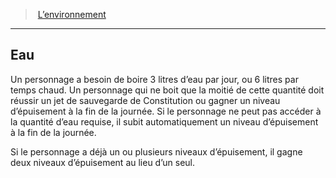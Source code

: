 ﻿---
!GenericItem
Id: environment_hd.md#eau
ParentLink: environment_hd.md#l’environnement
Name: Eau
ParentName: L’environnement
NameLevel: 2
Attributes:
  Name: Eau
  Markdown: >+
    ## <!--Name-->Eau<!--/Name-->


    Un personnage a besoin de boire 3 litres d’eau par jour, ou 6 litres par temps chaud. Un personnage qui ne boit que la moitié de cette quantité doit réussir un jet de sauvegarde de Constitution ou gagner un niveau d’épuisement à la fin de la journée. Si le personnage ne peut pas accéder à la quantité d’eau requise, il subit automatiquement un niveau d’épuisement à la fin de la journée.


    Si le personnage a déjà un ou plusieurs niveaux d’épuisement, il gagne deux niveaux d’épuisement au lieu d’un seul.

AttributesDictionary: >+
  Name: Eau

  Markdown: >+

    ## <!--Name-->Eau<!--/Name-->





    Un personnage a besoin de boire 3 litres d’eau par jour, ou 6 litres par temps chaud. Un personnage qui ne boit que la moitié de cette quantité doit réussir un jet de sauvegarde de Constitution ou gagner un niveau d’épuisement à la fin de la journée. Si le personnage ne peut pas accéder à la quantité d’eau requise, il subit automatiquement un niveau d’épuisement à la fin de la journée.





    Si le personnage a déjà un ou plusieurs niveaux d’épuisement, il gagne deux niveaux d’épuisement au lieu d’un seul.



---
> [L’environnement](hd_environment.md)

---

## Eau

Un personnage a besoin de boire 3 litres d’eau par jour, ou 6 litres par temps chaud. Un personnage qui ne boit que la moitié de cette quantité doit réussir un jet de sauvegarde de Constitution ou gagner un niveau d’épuisement à la fin de la journée. Si le personnage ne peut pas accéder à la quantité d’eau requise, il subit automatiquement un niveau d’épuisement à la fin de la journée.

Si le personnage a déjà un ou plusieurs niveaux d’épuisement, il gagne deux niveaux d’épuisement au lieu d’un seul.

